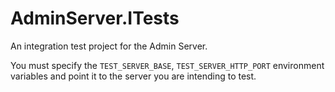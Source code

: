 # AdminServer.ITests

An integration test project for the Admin Server.

You must specify the `TEST_SERVER_BASE`, `TEST_SERVER_HTTP_PORT` environment variables and
point it to the server you are intending to test. 
